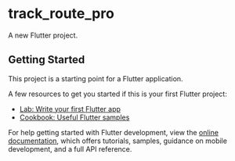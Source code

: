 # track_route_pro

A new Flutter project.

## Getting Started

This project is a starting point for a Flutter application.

A few resources to get you started if this is your first Flutter project:

- [Lab: Write your first Flutter app](https://docs.flutter.dev/get-started/codelab)
- [Cookbook: Useful Flutter samples](https://docs.flutter.dev/cookbook)

For help getting started with Flutter development, view the
[online documentation](https://docs.flutter.dev/), which offers tutorials,
samples, guidance on mobile development, and a full API reference.


<!-- FLUTTER VERSION -->
<!-- Flutter 3.24.1 • channel stable • https://github.com/flutter/flutter.git
Framework • revision 5874a72aa4 (7 weeks ago) • 2024-08-20 16:46:00 -0500
Engine • revision c9b9d5780d
Tools • Dart 3.5.1 • DevTools 2.37.2 -->

<!-- APP GEN COMMAND -->
<!-- flutter pub run build_runner build -->

<!-- flutter pub run build_runner build --delete-conflicting-outputs -->


<!--GENERATE LOCALIZATION FILE -->
<!-- flutter gen-l10n -->



